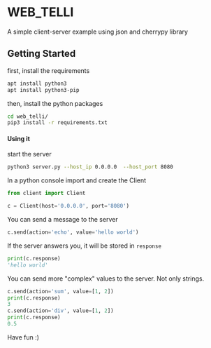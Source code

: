 # WEB_TELLI

A simple client-server example using json and cherrypy library


## Getting Started

first, install the requirements

```bash
apt install python3
apt install python3-pip
```


then, install the python packages

```bash
cd web_telli/
pip3 install -r requirements.txt

```

#### Using it

start the server

```bash
python3 server.py --host_ip 0.0.0.0  --host_port 8080 
```

In a python console import and create the Client

```python
from client import Client

c = Client(host='0.0.0.0', port='8080')
```

You can send a message to the server

```python
c.send(action='echo', value='hello world')
```

If the server answers you, it will be stored in  ```response```

```python
print(c.response)
'hello world'
```

You can send more "complex" values to the server. Not only strings.

```python
c.send(action='sum', value=[1, 2])
print(c.response)
3
c.send(action='div', value=[1, 2])
print(c.response)
0.5
```


Have fun :)
